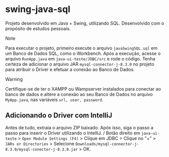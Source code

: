 # swing-java-sql
Projeto desenvolvido em Java + Swing, utilizando SQL. Desenvolvido com o propósito de estudos pessoais.

> [!NOTE]
> Para executar o projeto, primeiro execute o arquivo ```javaSwingSQL.sql``` em um Banco de Dados SQL, como o Workbench. Após a execução, acesse o arquivo ```RunApp.java``` em ```java-ui-teste/JDBC/src``` e rode o código.
> Tenha certeza de adicionar o arquivo JAR ```mysql-connector-j-8.3.0``` no projeto para atribuir o Driver e efetuar a conexão ao Banco de Dados.

>[!WARNING]
> Certifique-se de ter o XAMPP ou Wampserver instalados para conectar ao banco de dados e altere a conexão ao seu Banco de Dados no arquivo ```MyApp.java```, nas variáveis ```url, user, password```.

## Adicionando o Driver com IntelliJ
Antes de tudo, extraia o arquivo ZIP baixado. Após isso, siga o passo a passo para inserir o Driver utilizando o IntelliJ.
/
Botão direito em ```java-ui-teste``` > ```Open Module Settings (F4)``` > Clique em JDBC > Clique no "+" > ```JARs or Directories``` > Selecione ```Downloads/mysql-connector-j-8.3.0/mysql-conector-j-8.3.0.jar``` > OK.
